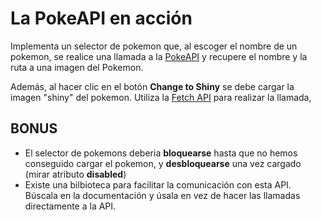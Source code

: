 # La PokeAPI en acción

Implementa un selector de pokemon que, al escoger el nombre de un pokemon, se realice una llamada a la [PokeAPI](https://pokeapi.co/) y recupere el nombre y la ruta a una imagen del Pokemon.

Además, al hacer clic en el botón **Change to Shiny** se debe cargar la imagen "shiny" del pokemon. Utiliza la [Fetch API](https://developer.mozilla.org/en-US/docs/Web/API/Fetch_API/Using_Fetch) para realizar la llamada,

## BONUS

- El selector de pokemons deberia **bloquearse** hasta que no hemos conseguido cargar el pokemon, y **desbloquearse** una vez cargado (mirar atributo __disabled__)
- Existe una bilbioteca para facilitar la comunicación con esta API.
Búscala en la documentación y úsala en vez de hacer las llamadas directamente a la API.